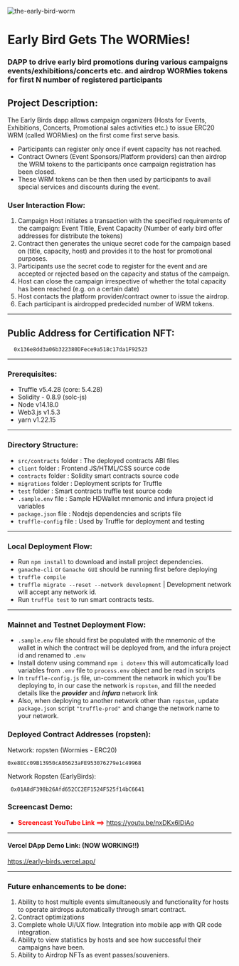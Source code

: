 ![the-early-bird-worm](https://user-images.githubusercontent.com/3909523/149627743-7b996565-99b1-4275-aa27-9318aad17112.jpg)

# Early Bird Gets The WORMies!

### DAPP to drive early bird promotions during various campaigns events/exhibitions/concerts etc. and airdrop WORMies tokens for first N number of registered participants
## Project Description: 
The Early Birds dapp allows campaign organizers (Hosts for Events, Exhibitions, Concerts, Promotional sales activities etc.) to issue ERC20 WRM (called WORMies) on the first come first serve basis. 
- Participants can register only once if event capacity has not reached.
- Contract Owners (Event Sponsors/Platform providers) can then airdrop the WRM tokens to the participants once campaign registration has been closed.
- These WRM tokens can be then then used by participants to avail special services and discounts during the event. 
### User Interaction Flow: 

1. Campaign Host initiates a transaction with the specified requirements of the campaign: Event Titile, Event Capacity (Number of early bird offer addresses for distribute the tokens) 
2. Contract then generates the unique secret code for the campaign based on (title, capacity, host) and provides it to the host for promotional purposes.
3. Participants use the secret code to register for the event and are accepted or rejected based on the capacity and status of the campaign.
4. Host can close the campaign irrespective of whether the total capacity has been reached (e.g. on a certain date)
5. Host contacts the platform provider/contract owner to issue the airdrop.
6. Each participant is airdropped predecided number of WRM tokens.
---
  ## Public Address for Certification NFT:
```
  0x136e8dd3a06b322380DFece9a518c17da1F92523
 ```

--- 
### Prerequisites: 

* Truffle v5.4.28 (core: 5.4.28)
* Solidity - 0.8.9 (solc-js)
* Node v14.18.0
* Web3.js v1.5.3
* yarn v1.22.15

---
### Directory Structure:

* `src/contracts` folder : The deployed contracts ABI files
* `client` folder : Frontend JS/HTML/CSS source code 
* `contracts` folder : Solidity smart contracts source code
* `migrations` folder : Deployment scripts for Truffle
* `test` folder : Smart contracts truffle test source code
* `.sample.env` file : Sample HDWallet mnemonic and infura project id variables
* `package.json` file : Nodejs dependencies and scripts file
* `truffle-config` file : Used by Truffle for deployment and testing
---
### Local Deployment Flow: 

* Run ```npm install``` to download and install project dependencies.
* ```ganache-cli``` or ```Ganache GUI``` should be running first before deploying
* ```truffle compile```
* ```truffle migrate --reset --network development``` | Development network will accept any network id.
* Run ```truffle test``` to run smart contracts tests.
---
### Mainnet and Testnet Deployment Flow: 

* ```.sample.env``` file should first be populated with the mnemonic of the wallet in which the contract will be deployed from, and the infura project id and renamed to ```.env```
* Install dotenv using command ```npm i dotenv``` this will automcatically load variables from ```.env``` file to ```process.env``` object and be read in scripts
* In ```truffle-config.js``` file, un-comment the network in which you'll be deploying to, in our case the network is `ropsten`, and fill the needed details like the ***provider*** and ***infura*** network link
* Also, when deploying to another network other than `ropsten`, update `package.json` script `"truffle-prod"` and change the network name to your network.


### Deployed Contract Addresses (ropsten):
Network: ropsten (Wormies - ERC20)
```
0xe8ECc09B13950cA05623aFE953076279e1c49968
```
Network Ropsten (EarlyBirds):
```
 0x01A8dF398b26Afd652CC2EF1524F525f14bC6641
```
### Screencast Demo: 

* <span style="color:red"> **Screencast YouTube Link ==>** https://youtu.be/nxDKx6IDiAo </span>


---
#### Vercel DApp Demo Link: (NOW WORKING!!)
https://early-birds.vercel.app/ 


---
### Future enhancements to be done:
1. Ability to host multiple events simultaneously and functionality for hosts to operate airdrops automatically through smart contract. 
2. Contract optimizations
3. Complete whole UI/UX flow. Integration into mobile app with QR code integration.
4. Ability to view statistics by hosts and see how successful their campaigns have been.
5. Ability to Airdrop NFTs as event passes/souveniers.

